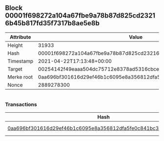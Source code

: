 ## Block 00001f698272a104a67fbe9a78b87d825cd23216b45b817fd35f7317b8ae5e8b

Attribute | Value
--- | ---
Height | 31933
Hash | 00001f698272a104a67fbe9a78b87d825cd23216b45b817fd35f7317b8ae5e8b
Timestamp | 2021-04-22T17:13:48+00:00
Target | 00254142f49eaaa504dc75712e8378ad5316cbcead634704b3734b6271167cc4
Merke root | 0aa696bf301616d29ef46b1c6095e8a356812dfa5fe0c841bc320491773913e4
Nonce | 2889278300

```

```

### Transactions

Hash | Amount
--- | ---
[0aa696bf301616d29ef46b1c6095e8a356812dfa5fe0c841bc320491773913e4](0aa696bf301616d29ef46b1c6095e8a356812dfa5fe0c841bc320491773913e4.md) | 10.00000000 SKEPTI 
